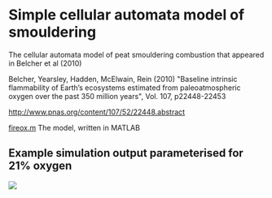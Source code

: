 # Simple cellular automata model of smouldering

The cellular automata model of peat smouldering combustion that appeared in Belcher et al (2010)

Belcher, Yearsley, Hadden, McElwain, Rein (2010) "Baseline intrinsic flammability of Earth’s ecosystems estimated from paleoatmospheric oxygen over the past 350 million years", Vol. 107, p22448-22453

http://www.pnas.org/content/107/52/22448.abstract

[fireox.m](https://github.com/DrJonYearsley/Smouldering/edit/master/Belcher_etal_2010_PNAS/fireox.m) The model, written in MATLAB

## Example simulation output parameterised for 21% oxygen

![](https://github.com/DrJonYearsley/Smouldering/edit/master/Belcher_etal_2010_PNAS/fireox_beta0.022_mu0.04_21O2.gif)
